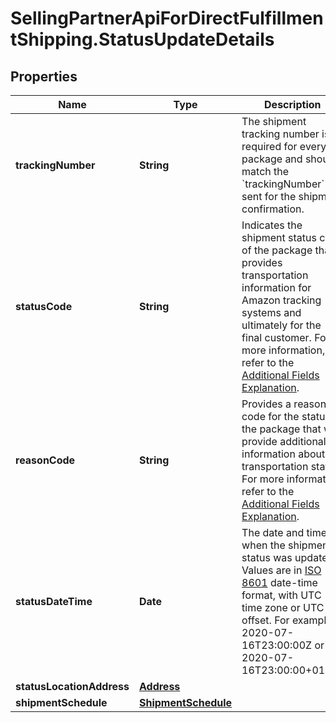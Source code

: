# SellingPartnerApiForDirectFulfillmentShipping.StatusUpdateDetails

## Properties

Name | Type | Description | Notes
------------ | ------------- | ------------- | -------------
**trackingNumber** | **String** | The shipment tracking number is required for every package and should match the &#x60;trackingNumber&#x60; sent for the shipment confirmation. | 
**statusCode** | **String** | Indicates the shipment status code of the package that provides transportation information for Amazon tracking systems and ultimately for the final customer. For more information, refer to the [Additional Fields Explanation](https://developer-docs.amazon.com/sp-api/docs/vendor-direct-fulfillment-shipping-api-use-case-guide#additional-fields-explanation). | 
**reasonCode** | **String** | Provides a reason code for the status of the package that will provide additional information about the transportation status. For more information, refer to the [Additional Fields Explanation](https://developer-docs.amazon.com/sp-api/docs/vendor-direct-fulfillment-shipping-api-use-case-guide#additional-fields-explanation). | 
**statusDateTime** | **Date** | The date and time when the shipment status was updated. Values are in [ISO 8601](https://developer-docs.amazon.com/sp-api/docs/iso-8601) date-time format, with UTC time zone or UTC offset. For example, 2020-07-16T23:00:00Z or 2020-07-16T23:00:00+01:00. | 
**statusLocationAddress** | [**Address**](Address.md) |  | 
**shipmentSchedule** | [**ShipmentSchedule**](ShipmentSchedule.md) |  | [optional] 


